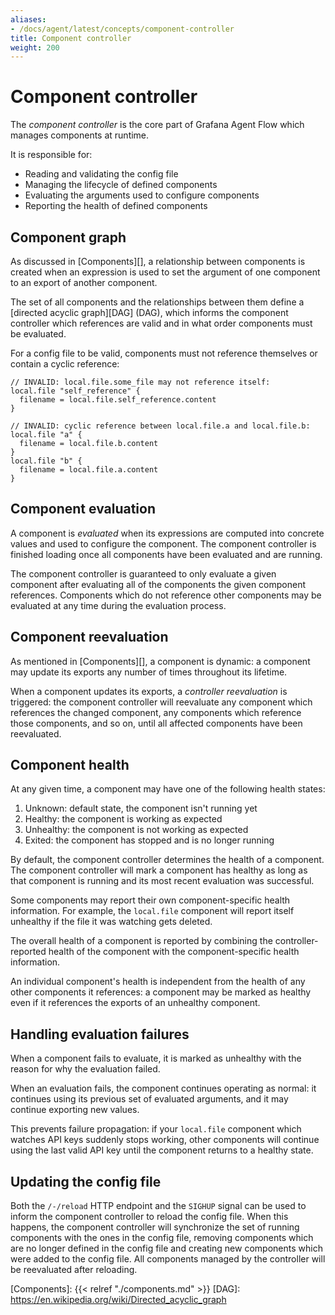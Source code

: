 ```yaml
---
aliases:
- /docs/agent/latest/concepts/component-controller
title: Component controller
weight: 200
---
```


# Component controller

The _component controller_ is the core part of Grafana Agent Flow which manages
components at runtime.

It is responsible for:

* Reading and validating the config file
* Managing the lifecycle of defined components
* Evaluating the arguments used to configure components
* Reporting the health of defined components

## Component graph

As discussed in [Components][], a relationship between components is created
when an expression is used to set the argument of one component to an export of
another component.

The set of all components and the relationships between them define a [directed
acyclic graph][DAG] (DAG), which informs the component controller which
references are valid and in what order components must be evaluated.

For a config file to be valid, components must not reference themselves or
contain a cyclic reference:

```river
// INVALID: local.file.some_file may not reference itself:
local.file "self_reference" {
  filename = local.file.self_reference.content
}
```

```river
// INVALID: cyclic reference between local.file.a and local.file.b:
local.file "a" {
  filename = local.file.b.content
}
local.file "b" {
  filename = local.file.a.content
}
```

## Component evaluation

A component is _evaluated_ when its expressions are computed into concrete
values and used to configure the component. The component controller is
finished loading once all components have been evaluated and are running.

The component controller is guaranteed to only evaluate a given component after
evaluating all of the components the given component references. Components
which do not reference other components may be evaluated at any time during the
evaluation process.

## Component reevaluation

As mentioned in [Components][], a component is dynamic: a component may update
its exports any number of times throughout its lifetime.

When a component updates its exports, a _controller reevaluation_ is triggered:
the component controller will reevaluate any component which references the
changed component, any components which reference those components, and so on,
until all affected components have been reevaluated.

## Component health

At any given time, a component may have one of the following health states:

1. Unknown: default state, the component isn't running yet
2. Healthy: the component is working as expected
3. Unhealthy: the component is not working as expected
4. Exited: the component has stopped and is no longer running

By default, the component controller determines the health of a component. The
component controller will mark a component has healthy as long as that
component is running and its most recent evaluation was successful.

Some components may report their own component-specific health information. For
example, the `local.file` component will report itself unhealthy if the file it
was watching gets deleted.

The overall health of a component is reported by combining the
controller-reported health of the component with the component-specific health
information.

An individual component's health is independent from the health of any other
components it references: a component may be marked as healthy even if it
references the exports of an unhealthy component.

## Handling evaluation failures

When a component fails to evaluate, it is marked as unhealthy with the reason
for why the evaluation failed.

When an evaluation fails, the component continues operating as normal: it
continues using its previous set of evaluated arguments, and it may continue
exporting new values.

This prevents failure propagation: if your `local.file` component which watches
API keys suddenly stops working, other components will continue using the last
valid API key until the component returns to a healthy state.

## Updating the config file

Both the `/-/reload` HTTP endpoint and the `SIGHUP` signal can be used to
inform the component controller to reload the config file. When this happens,
the component controller will synchronize the set of running components with
the ones in the config file, removing components which are no longer defined in
the config file and creating new components which were added to the config
file. All components managed by the controller will be reevaluated after
reloading.

[Components]: {{< relref "./components.md" >}}
[DAG]: https://en.wikipedia.org/wiki/Directed_acyclic_graph
